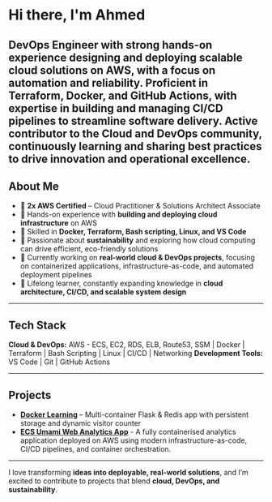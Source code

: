 # Hi there, I'm Ahmed 

DevOps Engineer with strong hands-on experience designing and deploying scalable cloud solutions on AWS, with a focus on
automation and reliability. Proficient in Terraform, Docker, and GitHub Actions, with expertise in building and managing CI/CD
pipelines to streamline software delivery. Active contributor to the Cloud and DevOps community, continuously learning and sharing
best practices to drive innovation and operational excellence.
---

## About Me
- 🔹 **2x AWS Certified** – Cloud Practitioner & Solutions Architect Associate  
- 🔹 Hands-on experience with **building and deploying cloud infrastructure** on AWS  
- 🔹 Skilled in **Docker, Terraform, Bash scripting, Linux, and VS Code**  
- 🔹 Passionate about **sustainability** and exploring how cloud computing can drive efficient, eco-friendly solutions  
- 🔹 Currently working on **real-world cloud & DevOps projects**, focusing on containerized applications, infrastructure-as-code, and automated deployment pipelines  
- 🔹 Lifelong learner, constantly expanding knowledge in **cloud architecture, CI/CD, and scalable system design**  

---

## Tech Stack
**Cloud & DevOps:** AWS - ECS, EC2, RDS, ELB, Route53, SSM | Docker | Terraform | Bash Scripting | Linux | CI/CD | Networking
**Development Tools:** VS Code | Git | GitHub Actions

---

## Projects
- **[Docker Learning](https://github.com/ahmedmabdi/Docker-Learning.git)** – Multi-container Flask & Redis app with persistent storage and dynamic visitor counter  
- **[ECS Umami Web Analytics App](https://github.com/ahmedmabdi/ECS)** - A fully containerised analytics application deployed on AWS using modern infrastructure-as-code, CI/CD pipelines, and container orchestration.
---

I love transforming **ideas into deployable, real-world solutions**, and I’m excited to contribute to projects that blend **cloud, DevOps, and sustainability**.  
